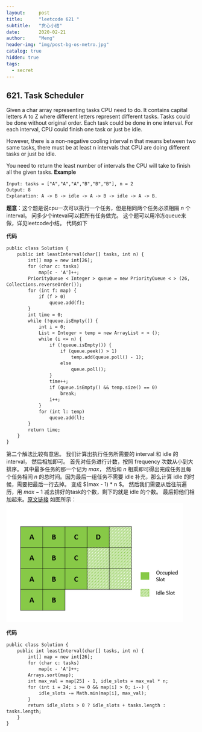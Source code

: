 ```yaml
---
layout:     post
title:      "leetcode 621 "
subtitle:   "贪心小结"
date:       2020-02-21
author:     "Meng"
header-img: "img/post-bg-os-metro.jpg"
catalog: true
hidden: true
tags:
  - secret
---
```


## 621. Task Scheduler

Given a char array representing tasks CPU need to do. It contains capital letters A to Z where different letters represent different tasks. Tasks could be done without original order. Each task could be done in one interval. For each interval, CPU could finish one task or just be idle.

However, there is a non-negative cooling interval n that means between two same tasks, there must be at least n intervals that CPU are doing different tasks or just be idle.

You need to return the least number of intervals the CPU will take to finish all the given tasks.
**Example**

```
Input: tasks = ["A","A","A","B","B","B"], n = 2
Output: 8
Explanation: A -> B -> idle -> A -> B -> idle -> A -> B.
```

**题意**：这个题是说cpu一次可以执行一个任务，但是相同两个任务必须相隔 $n$ 个interval。 问多少个inteval可以把所有任务做完。
这个题可以用冷冻queue来做，详见leetcode小结。 代码如下

**代码**
```
public class Solution {
    public int leastInterval(char[] tasks, int n) {
        int[] map = new int[26];
        for (char c: tasks)
            map[c - 'A']++;
        PriorityQueue < Integer > queue = new PriorityQueue < > (26, Collections.reverseOrder());
        for (int f: map) {
            if (f > 0)
                queue.add(f);
        }
        int time = 0;
        while (!queue.isEmpty()) {
            int i = 0;
            List < Integer > temp = new ArrayList < > ();
            while (i <= n) {
                if (!queue.isEmpty()) {
                    if (queue.peek() > 1)
                        temp.add(queue.poll() - 1);
                    else
                        queue.poll();
                }
                time++;
                if (queue.isEmpty() && temp.size() == 0)
                    break;
                i++;
            }
            for (int l: temp)
                queue.add(l);
        }
        return time;
    }
}
```

第二个解法比较有意思。
我们计算出执行任务所需要的 interval 和 idle 的 interval， 然后相加即可。 首先对任务进行计数，按照 frequency 次数从小到大排序。 其中最多任务的那一个记为 $max$， 然后和 $n$
相乘即可得出完成任务且每个任务相间 $n$ 的总时间。因为最后一组任务不需要 idle 补充，那么计算 idle 的时候，需要把最后一行去掉。 变成 $(max - 1) * n $。 然后我们需要从后往前遍历，用 $max - 1$ 减去排好的task的个数，剩下的就是 idle 的个数。 最后把他们相加起来。[原文链接](https://leetcode.com/problems/task-scheduler/solution/) 如图所示：
![here](/images/posts/categories/greedy/621.png)

**代码**
```
public class Solution {
    public int leastInterval(char[] tasks, int n) {
        int[] map = new int[26];
        for (char c: tasks)
            map[c - 'A']++;
        Arrays.sort(map);
        int max_val = map[25] - 1, idle_slots = max_val * n;
        for (int i = 24; i >= 0 && map[i] > 0; i--) {
            idle_slots -= Math.min(map[i], max_val);
        }
        return idle_slots > 0 ? idle_slots + tasks.length : tasks.length;
    }
}
```

